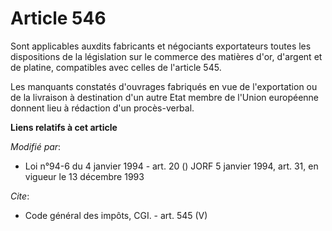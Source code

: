 # Article 546

Sont applicables auxdits fabricants et négociants exportateurs toutes les dispositions de la législation sur le commerce des
matières d'or, d'argent et de platine, compatibles avec celles de l'article 545. 

Les manquants constatés d'ouvrages fabriqués en vue de l'exportation ou de la livraison à destination d'un autre Etat membre
de l'Union européenne donnent lieu à rédaction d'un procès-verbal.

**Liens relatifs à cet article**

_Modifié par_:

  - Loi n°94-6 du 4 janvier 1994 - art. 20 () JORF 5 janvier 1994, art. 31, en vigueur le 13 décembre 1993

_Cite_:

  - Code général des impôts, CGI. - art. 545 (V)
